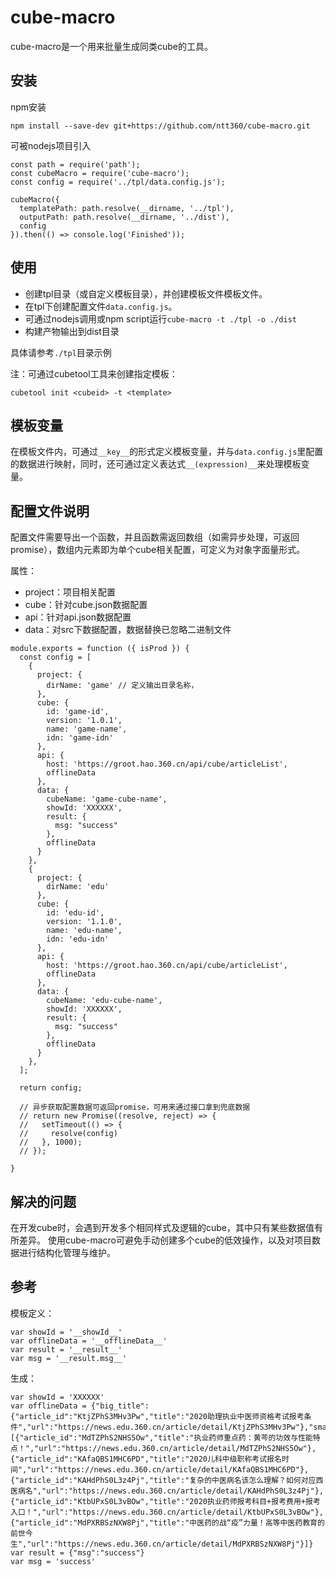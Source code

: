 # cube-macro
cube-macro是一个用来批量生成同类cube的工具。

## 安装

npm安装

```
npm install --save-dev git+https://github.com/ntt360/cube-macro.git
```

可被nodejs项目引入
```
const path = require('path');
const cubeMacro = require('cube-macro');
const config = require('../tpl/data.config.js');

cubeMacro({
  templatePath: path.resolve(__dirname, '../tpl'),
  outputPath: path.resolve(__dirname, '../dist'),
  config
}).then(() => console.log('Finished'));
```



## 使用

- 创建tpl目录（或自定义模板目录），并创建模板文件模板文件。
- 在tpl下创建配置文件`data.config.js`。
- 可通过nodejs调用或npm script运行`cube-macro -t ./tpl -o ./dist`
- 构建产物输出到dist目录

具体请参考`./tpl`目录示例

注：可通过cubetool工具来创建指定模板：
```
cubetool init <cubeid> -t <template>
```

## 模板变量

在模板文件内，可通过`__key__`的形式定义模板变量，并与`data.config.js`里配置的数据进行映射，同时，还可通过定义表达式`__(expression)__`来处理模板变量。

## 配置文件说明

配置文件需要导出一个函数，并且函数需返回数组（如需异步处理，可返回promise），数组内元素即为单个cube相关配置，可定义为对象字面量形式。

属性：
- project：项目相关配置
- cube：针对cube.json数据配置
- api：针对api.json数据配置
- data：对src下数据配置，数据替换已忽略二进制文件

```
module.exports = function ({ isProd }) {
  const config = [
    {
      project: {
        dirName: 'game' // 定义输出目录名称，
      },
      cube: {
        id: 'game-id',
        version: '1.0.1',
        name: 'game-name',
        idn: 'game-idn'
      },
      api: {
        host: 'https://groot.hao.360.cn/api/cube/articleList',
        offlineData
      },
      data: {
        cubeName: 'game-cube-name',
        showId: 'XXXXXX',
        result: {
          msg: "success"
        },
        offlineData
      }
    },
    {
      project: {
        dirName: 'edu'
      },
      cube: {
        id: 'edu-id',
        version: '1.1.0',
        name: 'edu-name',
        idn: 'edu-idn'
      },
      api: {
        host: 'https://groot.hao.360.cn/api/cube/articleList',
        offlineData
      },
      data: {
        cubeName: 'edu-cube-name',
        showId: 'XXXXXX',
        result: {
          msg: "success"
        },
        offlineData
      }
    },
  ];

  return config;

  // 异步获取配置数据可返回promise，可用来通过接口拿到兜底数据
  // return new Promise((resolve, reject) => {
  //   setTimeout(() => {
  //     resolve(config)
  //   }, 1000);
  // });

}
```

## 解决的问题

在开发cube时，会遇到开发多个相同样式及逻辑的cube，其中只有某些数据值有所差异。
使用cube-macro可避免手动创建多个cube的低效操作，以及对项目数据进行结构化管理与维护。


## 参考

模板定义：
```
var showId = '__showId__'
var offlineData = '__offlineData__'
var result = '__result__'
var msg = '__result.msg__'
```

生成：
```
var showId = 'XXXXXX'
var offlineData = {"big_title":{"article_id":"KtjZPhS3MHv3Pw","title":"2020助理执业中医师资格考试报考条件","url":"https://news.edu.360.cn/article/detail/KtjZPhS3MHv3Pw"},"small_title":[{"article_id":"MdTZPhS2NHS5Ow","title":"执业药师重点药：黄芩的功效与性能特点！","url":"https://news.edu.360.cn/article/detail/MdTZPhS2NHS5Ow"},{"article_id":"KAfaQBS1MHC6PD","title":"2020儿科中级职称考试报名时间","url":"https://news.edu.360.cn/article/detail/KAfaQBS1MHC6PD"},{"article_id":"KAHdPhS0L3z4Pj","title":"复杂的中医病名该怎么理解？如何对应西医病名","url":"https://news.edu.360.cn/article/detail/KAHdPhS0L3z4Pj"},{"article_id":"KtbUPxS0L3vBOw","title":"2020执业药师报考科目+报考费用+报考入口！","url":"https://news.edu.360.cn/article/detail/KtbUPxS0L3vBOw"},{"article_id":"MdPXRBSzNXW8Pj","title":"中医药的战“疫”力量！高等中医药教育的前世今生","url":"https://news.edu.360.cn/article/detail/MdPXRBSzNXW8Pj"}]}
var result = {"msg":"success"}
var msg = 'success'
```
